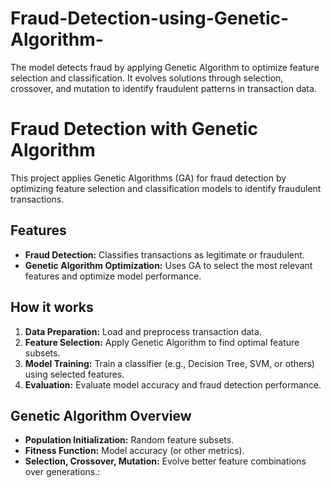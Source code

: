 # Fraud-Detection-using-Genetic-Algorithm-
The model detects fraud by applying Genetic Algorithm to optimize feature selection and classification. It evolves solutions through selection, crossover, and mutation to identify fraudulent patterns in transaction data.
# Fraud Detection with Genetic Algorithm

This project applies Genetic Algorithms (GA) for fraud detection by optimizing feature selection and classification models to identify fraudulent transactions.

## Features

- **Fraud Detection:** Classifies transactions as legitimate or fraudulent.
- **Genetic Algorithm Optimization:** Uses GA to select the most relevant features and optimize model performance.

## How it works

1. **Data Preparation:** Load and preprocess transaction data.
2. **Feature Selection:** Apply Genetic Algorithm to find optimal feature subsets.
3. **Model Training:** Train a classifier (e.g., Decision Tree, SVM, or others) using selected features.
4. **Evaluation:** Evaluate model accuracy and fraud detection performance.

## Genetic Algorithm Overview

- **Population Initialization:** Random feature subsets.
- **Fitness Function:** Model accuracy (or other metrics).
- **Selection, Crossover, Mutation:** Evolve better feature combinations over generations.:
